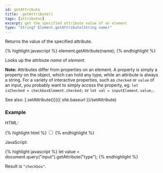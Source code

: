 ```yaml
---
id: getAttribute
title: .getAttribute()
tags: [attributes]
excerpt: get the specified attribute value of an element
type: "String? Element.getAttribute(String name)"
---
```


Returns the value of the specified attribute.

{% highlight javascript %}
element.getAttribute(name);
{% endhighlight %}

Looks up the attrbiute <var>name</var> of <var>element</var>.

<div class="alert alert-info">
    <strong>Note:</strong>
    Attributes differ from properties on an element. A property is simply a property on the object, which can hold any type, while an attribute is always a string. For a variety of interactive properties, such as <code>checked</code> or <code>value</code> of an input, you probably want to simply access the property, eg. <code>let isChecked = checkboxElement.checked;</code> or <code>let val = inputElement.value;</code>.
</div>

See also: [.setAttribute()]({{ site.baseurl }}/setAttribute)

### Example

HTML:

{% highlight html %}
<input type="checkbox">
{% endhighlight %}

JavaScript:

{% highlight javascript %}
let value = document.query("input").getAttribute("type");
{% endhighlight %}

Result is `"checkbox"`.

